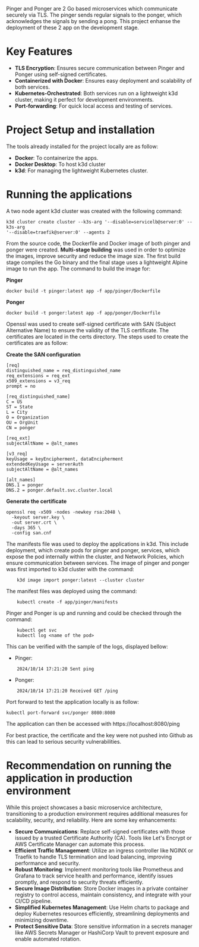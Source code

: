 
Pinger and Ponger are 2 Go based microservices which communicate securely via TLS. The pinger sends
regular signals to the ponger, which acknowledges the signals by sending a pong. This project
enhanse the deployment of these 2 app on the development stage.


# Key Features
- **TLS Encryption**: Ensures secure communication between Pinger and Ponger using self-signed
certificates.
- **Containerized with Docker**: Ensures easy deployment and scalability of both services.
- **Kubernetes-Orchestrated**: Both services run on a lightweight k3d cluster, making it perfect for
development environments.
- **Port-forwarding**: For quick local access and testing of services.


# Project Setup and installation
The tools already installed for the project locally are as follow:
- **Docker**: To containerize the apps.
- **Docker Desktop**: To host k3d cluster
- **k3d**: For managing the lightweight Kubernetes cluster.


# Running the applications

A two node agent k3d cluster was created with the following command:

``` 
k3d cluster create cluster --k3s-arg '--disable=servicelb@server:0' --k3s-arg
'--disable=traefik@server:0' --agents 2 
```

From the source code, the Dockerfile and Docker image of both pinger and ponger were created.
**Multi-stage building** was used in order to optimize the images, improve security and reduce the
image size. The first build stage compiles the Go binary and the final stage uses a lightweight
Alpine image to run the app. The command to build the image for:

**Pinger**

``` 
docker build -t pinger:latest app -f app/pinger/Dockerfile 
```

**Ponger**

``` 
docker build -t ponger:latest app -f app/ponger/Dockerfile 
```

Openssl was used to create self-signed certificate with SAN (Subject Alternative Name) to ensure the
validity of the TLS certificate. The certificates are located in the certs directory. The steps used
to create the certificates are as follow:

**Create the SAN configuration**

``` 
[req]
distinguished_name = req_distinguished_name
req_extensions = req_ext
x509_extensions = v3_req
prompt = no

[req_distinguished_name]
C = US
ST = State
L = City
O = Organization
OU = OrgUnit
CN = ponger

[req_ext]
subjectAltName = @alt_names

[v3_req]
keyUsage = keyEncipherment, dataEncipherment
extendedKeyUsage = serverAuth
subjectAltName = @alt_names

[alt_names]
DNS.1 = ponger
DNS.2 = ponger.default.svc.cluster.local 
```

**Generate the certificate**

``` 
openssl req -x509 -nodes -newkey rsa:2048 \
  -keyout server.key \
  -out server.crt \
  -days 365 \
  -config san.cnf 
```


The manifests file was used to deploy the applications in k3d. This include deployment, which create
pods for pinger and ponger, services, which expose the pod internally within the cluster, and
Network Policies, which ensure communication between services.
The image of pinger and ponger was first imported to k3d cluster with the command:

``` k3d image import pinger:latest --cluster cluster
    k3d image import ponger:latest --cluster cluster 
```

The manifest files was deployed using the command:

``` kubectl create -f app/ponger/manifests 
    kubectl create -f app/pinger/manifests 
```


Pinger and Ponger is up and running and could be checked through the command:
``` kubectl get pod 
    kubectl get svc 
    kubectl log <name of the pod> 
```

This can be verified with the sample of the logs, displayed bellow:

- Pinger:
``` 2024/10/14 17:21:19 Got pong
    2024/10/14 17:21:20 Sent ping
```

- Ponger:
``` 2024/10/14 17:21:19 Received GET /ping
    2024/10/14 17:21:20 Received GET /ping
```

Port forward to test the application locally is as follow:
``` 
kubectl port-forward svc/ponger 8080:8080 
```

The application can then be accessed with
https://localhost:8080/ping


For best practice, the certificate and the key were not pushed into Github as this can lead to
serious security vulnerabilities.


# Recommendation on running the application in production environment
While this project showcases a basic microservice architecture, transitioning to a production
environment requires additional measures for scalability, security, and reliability. Here are some
key enhancements:
- **Secure Communications**: Replace self-signed certificates with those issued by a trusted
Certificate Authority (CA). Tools like Let's Encrypt or AWS Certificate Manager can automate this
process.
- **Efficient Traffic Management**: Utilize an ingress controller like NGINX or Traefik to handle TLS
termination and load balancing, improving performance and security.
- **Robust Monitoring**: Implement monitoring tools like Prometheus and Grafana to track service
health and performance, identify issues promptly, and respond to security threats efficiently.
- **Secure Image Distribution**: Store Docker images in a private container registry to control
access, maintain consistency, and integrate with your CI/CD pipeline.
- **Simplified Kubernetes Management**: Use Helm charts to package and deploy Kubernetes resources
efficiently, streamlining deployments and minimizing downtime.
- **Protect Sensitive Data**: Store sensitive information in a secrets manager like AWS Secrets
Manager or HashiCorp Vault to prevent exposure and enable automated rotation.